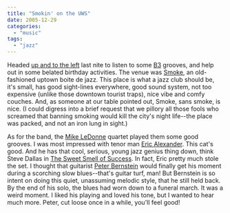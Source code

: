```yaml
---
title: "Smokin' on the UWS"
date: 2005-12-29
categories: 
  - "music"
tags: 
  - "jazz"
---
```


Headed [up and to the left](http://maps.google.com/maps?q=2751+Broadway+New+York,+NY+10025&hl=en) last nite to listen to some [B3](http://en.wikipedia.org/wiki/Hammond_B3) grooves, and help out in some belated birthday activities. The venue was [Smoke](http://www.smokejazz.com), an old-fashioned uptown boite de jazz. This place is what a jazz club should be, it's small, has good sight-lines everywhere, good sound system, not too expensive (unlike those downtown tourist traps), nice vibe and comfy couches. And, as someone at our table pointed out, Smoke, sans smoke, is nice. (I could digress into a brief request that we pillory all those fools who screamed that banning smoking would kill the city's night life--the place was packed, and not an iron lung in sight.)

As for the band, the [Mike LeDonne](http://www.mikeledonne.com/bio.asp) quartet played them some good grooves. I was most impressed with tenor man [Eric Alexander](http://www.ericalexanderjazz.com/). This cat's good. And he has that cool, serious, young jazz genius thing down, think Steve Dallas in [The Sweet Smell of Success](http://www.imdb.com/title/tt0051036/). In fact, Eric pretty much stole the set. I thought that guitarist [Peter Bernstein](http://www.internationaljazzproductions.com/pbernstein.html) would finally get his moment during a scorching slow blues--that's guitar turf, man! But Bernstein is so intent on doing this quiet, unassuming melodic style, that he still held back. By the end of his solo, the blues had worn down to a funeral march. It was a weird moment. I liked his playing and loved his tone, but I wanted to hear much more. Peter, cut loose once in a while, you'll feel good!
